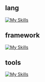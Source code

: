 ## lang
[![My Skills](https://skillicons.dev/icons?i=bash,css,html,js,md,mysql,py,regex,sqlite&theme=light)](https://skillicons.dev)
## framework
[![My Skills](https://skillicons.dev/icons?i=angular,tailwind,react&theme=light)](https://skillicons.dev)
## tools
[![My Skills](https://skillicons.dev/icons?i=linux,git,nodejs,npm,postman,vim,vite,vscode,yarn&theme=light)](https://skillicons.dev)

<!--
**kittha/kittha** is a ✨ _special_ ✨ repository because its `README.md` (this file) appears on your GitHub profile.

Here are some ideas to get you started:

- 🔭 I’m currently working on ...
- 🌱 I’m currently learning ...
- 👯 I’m looking to collaborate on ...
- 🤔 I’m looking for help with ...
- 💬 Ask me about ...
- 📫 How to reach me: ...
- 😄 Pronouns: ...
- ⚡ Fun fact: ...
-->
